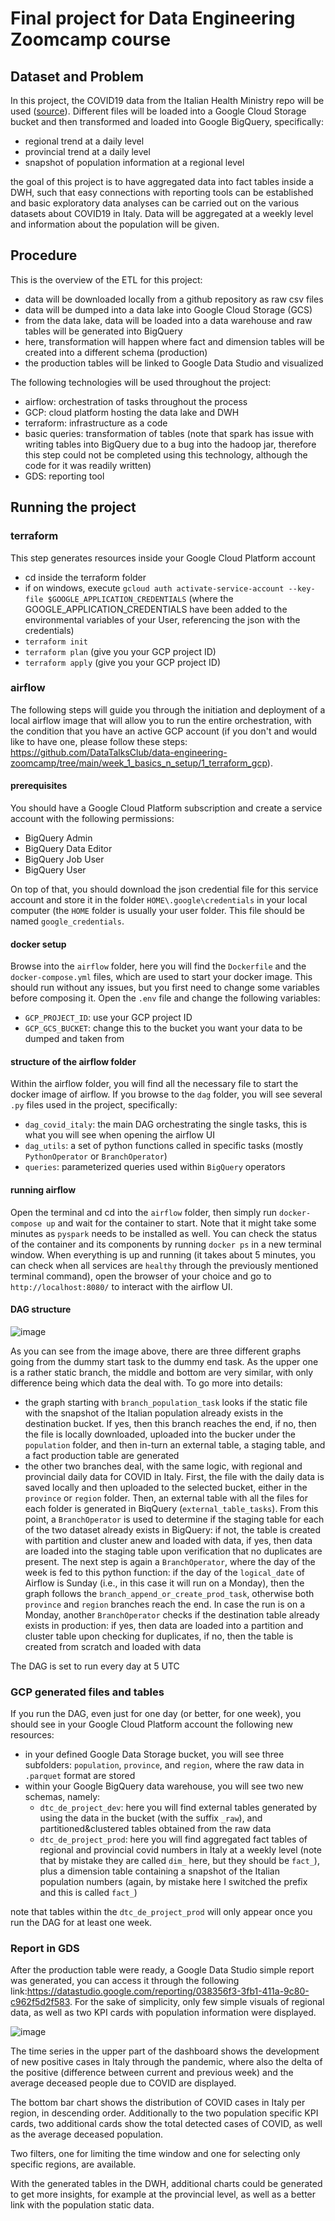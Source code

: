 # Final project for Data Engineering Zoomcamp course

## Dataset and Problem

In this project, the COVID19 data from the Italian Health Ministry repo will be used ([source](https://github.com/pcm-dpc/COVID-19)). Different files will be loaded into a Google Cloud Storage bucket and then transformed and loaded into Google BigQuery, specifically:

* regional trend at a daily level
* provincial trend at a daily level
* snapshot of population information at a regional level

the goal of this project is to have aggregated data into fact tables inside a DWH, such that easy connections with reporting tools can be established and basic exploratory data analyses can be carried out on the various datasets about COVID19 in Italy. Data will be aggregated at a weekly level and information about the population will be given.

## Procedure

This is the overview of the ETL for this project:

* data will be downloaded locally from a github repository as raw csv files
* data will be dumped into a data lake into Google Cloud Storage (GCS)
* from the data lake, data will be loaded into a data warehouse and raw tables will be generated into BigQuery
* here, transformation will happen where fact and dimension tables will be created into a different schema (production)
* the production tables will be linked to Google Data Studio and visualized

The following technologies will be used throughout the project:

* airflow: orchestration of tasks throughout the process
* GCP: cloud platform hosting the data lake and DWH
* terraform: infrastructure as a code
* basic queries: transformation of tables (note that spark has issue with writing tables into BigQuery due to a bug into the hadoop jar, therefore this step could not be completed using this technology, although the code for it was readily written)
* GDS: reporting tool 

## Running the project

### terraform

This step generates resources inside your Google Cloud Platform account

* cd inside the terraform folder
* if on windows, execute `gcloud auth activate-service-account --key-file $GOOGLE_APPLICATION_CREDENTIALS` (where the GOOGLE_APPLICATION_CREDENTIALS have been added to the environmental variables of your User, referencing the json with the credentials)
* `terraform init`
* `terraform plan` (give you your GCP project ID)
* `terraform apply` (give you your GCP project ID)

### airflow

The following steps will guide you through the initiation and deployment of a local airflow image that will allow you to run the entire orchestration, with the condition that you have an active GCP account (if you don't and would like to have one, please follow these steps: https://github.com/DataTalksClub/data-engineering-zoomcamp/tree/main/week_1_basics_n_setup/1_terraform_gcp).

#### prerequisites

You should have a Google Cloud Platform subscription and create a service account with the following permissions:
* BigQuery Admin
* BigQuery Data Editor
* BigQuery Job User
* BigQuery User

On top of that, you should download the json credential file for this service account and store it in the folder `HOME\.google\credentials` in your local computer (the `HOME` folder is usually your user folder. This file should be named `google_credentials`.

#### docker setup

Browse into the `airflow` folder, here you will find the `Dockerfile` and the `docker-compose.yml` files, which are used to start your docker image. This should run without any issues, but you first need to change some variables before composing it. Open the `.env` file and change the following variables:

* `GCP_PROJECT_ID`: use your GCP project ID
* `GCP_GCS_BUCKET`: change this to the bucket you want your data to be dumped and taken from

#### structure of the airflow folder

Within the airflow folder, you will find all the necessary file to start the docker image of airflow. If you browse to the `dag` folder, you will see several `.py` files used in the project, specifically:

* `dag_covid_italy`: the main DAG orchestrating the single tasks, this is what you will see when opening the airflow UI
* `dag_utils`: a set of python functions called in specific tasks (mostly `PythonOperator` or `BranchOperator`) 
* `queries`: parameterized queries used within `BigQuery` operators

#### running airflow

Open the terminal and cd into the `airflow` folder, then simply run `docker-compose up` and wait for the container to start. Note that it might take some minutes as `pyspark` needs to be installed as well. You can check the status of the container and its components by running `docker ps` in a new terminal window. When everything is up and running (it takes about 5 minutes, you can check when all services are `healthy` through the previously mentioned terminal command), open the browser of your choice and go to `http://localhost:8080/` to interact with the airflow UI.

#### DAG structure

![image](https://user-images.githubusercontent.com/49947038/160274602-d55ff8df-0e9d-400b-989e-85971d747c29.png)

As you can see from the image above, there are three different graphs going from the dummy start task to the dummy end task. As the upper one is a rather static branch, the middle and bottom are very similar, with only difference being which data the deal with. To go more into details:

* the graph starting with `branch_population_task` looks if the static file with the snapshot of the Italian population already exists in the destination bucket. If yes, then this branch reaches the end, if no, then the file is locally downloaded, uploaded into the bucker under the `population` folder, and then in-turn an external table, a staging table, and a fact production table are generated
* the other two branches deal, with the same logic, with regional and provincial daily data for COVID in Italy. First, the file with the daily data is saved locally and then uploaded to the selected bucket, either in the `province` or `region` folder. Then, an external table with all the files for each folder is generated in BiqQuery (`external_table_tasks`). From this point, a `BranchOperator` is used to determine if the staging table for each of the two dataset already exists in BigQuery: if not, the table is created with partition and cluster anew and loaded with data, if yes, then data are loaded into the staging table upon verification that no duplicates are present. The next step is again a `BranchOperator`, where the day of the week is fed to this python function: if the day of the `logical_date` of Airflow is Sunday (i.e., in this case it will run on a Monday), then the graph follows the `branch_append_or_create_prod_task`, otherwise both `province` and `region` branches reach the end. In case the run is on a Monday, another `BranchOperator` checks if the destination table already exists in production: if yes, then data are loaded into a partition and cluster table upon checking for duplicates, if no, then the table is created from scratch and loaded with data

The DAG is set to run every day at 5 UTC

### GCP generated files and tables

If you run the DAG, even just for one day (or better, for one week), you should see in your Google Cloud Platform account the following new resources:

* in your defined Google Data Storage bucket, you will see three subfolders: `population`, `province`, and `region`, where the raw data in `.parquet` format are stored
* within your Google BigQuery data warehouse, you will see two new schemas, namely:
  * `dtc_de_project_dev`: here you will find external tables generated by using the data in the bucket (with the suffix `_raw`), and partitioned&clustered tables obtained from the raw data
  * `dtc_de_project_prod`: here you will find aggregated fact tables of regional and provincial covid numbers in Italy at a weekly level (note that by mistake they are called `dim_` here, but they should be `fact_`), plus a dimension table containing a snapshot of the Italian population numbers (again, by mistake here I switched the prefix and this is called `fact_`)

note that tables within the `dtc_de_project_prod` will only appear once you run the DAG for at least one week.

### Report in GDS

After the production table were ready, a Google Data Studio simple report was generated, you can access it through the following link:https://datastudio.google.com/reporting/038356f3-3fb1-411a-9c80-c962f5d2f583. For the sake of simplicity, only few simple visuals of regional data, as well as two KPI cards with population information were displayed. 

![image](https://user-images.githubusercontent.com/49947038/160274413-1be98a1f-13a3-4088-8e5c-6fcb05bef4ec.png)

The time series in the upper part of the dashboard shows the development of new positive cases in Italy through the pandemic, where also the delta of the positive (difference between current and previous week) and the average deceased people due to COVID are displayed.

The bottom bar chart shows the distribution of COVID cases in Italy per region, in descending order. Additionally to the two population specific KPI cards, two additional cards show the total detected cases of COVID, as well as the average deceased population. 

Two filters, one for limiting the time window and one for selecting only specific regions, are available. 

With the generated tables in the DWH, additional charts could be generated to get more insights, for example at the provincial level, as well as a better link with the population static data. 


